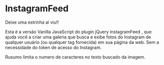 # InstagramFeed

Deixe uma estrinha ai viu!!

Esta é a versão Vanilla JavaScript do plugin jQuery instagramFeed , que ajuda você a criar uma galeria que busca e exibe fotos do Instagram de qualquer usuário (ou qualquer tag fornecida) em sua página da web.  Sem a necessidade do token de acesso do Instagram.


Rusumo limita o numero de caracteres no texto buscado da imagem.

